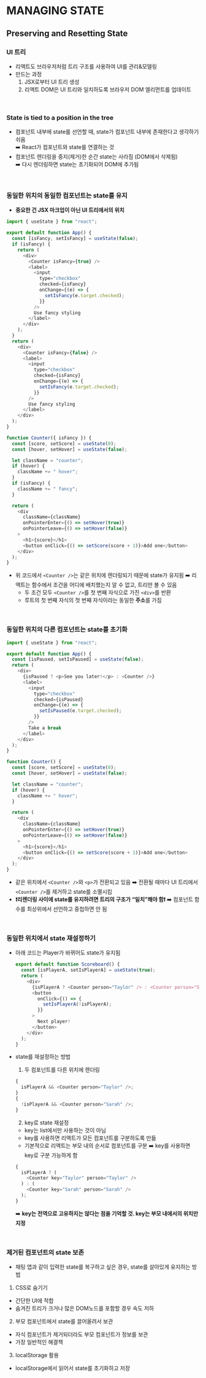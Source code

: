 # MANAGING STATE

## Preserving and Resetting State

### UI 트리

- 리액트도 브라우저처럼 트리 구조를 사용하여 UI를 관리&모델링
- 만드는 과정
  1. JSX로부터 UI 트리 생성
  2. 리액트 DOM은 UI 트리와 일치하도록 브라우저 DOM 엘리먼트를 업데이트

<br>

### State is tied to a position in the tree

- 컴포넌트 내부에 state를 선언할 때, state가 컴포넌트 내부에 존재한다고 생각하기 쉬움 <br>
  ➡️ React가 컴포넌트와 state를 연결하는 것
- 컴포넌트 렌더링을 중지(제거)한 순간 state는 사라짐 (DOM에서 삭제됨) <br>
  ➡️ 다시 렌더링하면 state는 초기화되어 DOM에 추가됨

<br>

### 동일한 위치의 동일한 컴포넌트는 state를 유지

- **중요한 건 JSX 마크업이 아닌 UI 트리에서의 위치**

```js
import { useState } from "react";

export default function App() {
  const [isFancy, setIsFancy] = useState(false);
  if (isFancy) {
    return (
      <div>
        <Counter isFancy={true} />
        <label>
          <input
            type="checkbox"
            checked={isFancy}
            onChange={(e) => {
              setIsFancy(e.target.checked);
            }}
          />
          Use fancy styling
        </label>
      </div>
    );
  }
  return (
    <div>
      <Counter isFancy={false} />
      <label>
        <input
          type="checkbox"
          checked={isFancy}
          onChange={(e) => {
            setIsFancy(e.target.checked);
          }}
        />
        Use fancy styling
      </label>
    </div>
  );
}

function Counter({ isFancy }) {
  const [score, setScore] = useState(0);
  const [hover, setHover] = useState(false);

  let className = "counter";
  if (hover) {
    className += " hover";
  }
  if (isFancy) {
    className += " fancy";
  }

  return (
    <div
      className={className}
      onPointerEnter={() => setHover(true)}
      onPointerLeave={() => setHover(false)}
    >
      <h1>{score}</h1>
      <button onClick={() => setScore(score + 1)}>Add one</button>
    </div>
  );
}
```

- 위 코드에서 `<Counter />`는 같은 위치에 렌더링되기 때문에 state가 유지됨
  ➡️ 리액트는 함수에서 조건을 어디에 배치했는지 알 수 없고, 트리만 볼 수 있음
  - 두 조건 모두 `<Counter />`를 첫 번째 자식으로 가진 `<div>`를 반환
  - 루트의 첫 번째 자식의 첫 번째 자식이라는 동일한 **주소**를 가짐

<br>

### 동일한 위치의 다른 컴포넌트는 state를 초기화

```js
import { useState } from "react";

export default function App() {
  const [isPaused, setIsPaused] = useState(false);
  return (
    <div>
      {isPaused ? <p>See you later!</p> : <Counter />}
      <label>
        <input
          type="checkbox"
          checked={isPaused}
          onChange={(e) => {
            setIsPaused(e.target.checked);
          }}
        />
        Take a break
      </label>
    </div>
  );
}

function Counter() {
  const [score, setScore] = useState(0);
  const [hover, setHover] = useState(false);

  let className = "counter";
  if (hover) {
    className += " hover";
  }

  return (
    <div
      className={className}
      onPointerEnter={() => setHover(true)}
      onPointerLeave={() => setHover(false)}
    >
      <h1>{score}</h1>
      <button onClick={() => setScore(score + 1)}>Add one</button>
    </div>
  );
}
```

- 같은 위치에서 `<Counter />`와 `<p>`가 전환되고 있음
  ➡️ 전환될 때마다 UI 트리에서 `<Counter />`를 제거하고 state를 소멸시킴
- **❗리렌더링 사이에 state를 유지하려면 트리의 구조가 “일치”해야 함❗**
  ➡️ 컴포넌트 함수를 최상위에서 선언하고 중첩하면 안 됨

<br>

### 동일한 위치에서 state 재설정하기

- 아래 코드는 Player가 바뀌어도 state가 유지됨

  ```js
  export default function Scoreboard() {
    const [isPlayerA, setIsPlayerA] = useState(true);
    return (
      <div>
        {isPlayerA ? <Counter person="Taylor" /> : <Counter person="Sarah" />}
        <button
          onClick={() => {
            setIsPlayerA(!isPlayerA);
          }}
        >
          Next player!
        </button>
      </div>
    );
  }
  ```

- state를 재설정하는 방법

  1. 두 컴포넌트를 다른 위치에 렌더링

  ```js
  {
    isPlayerA && <Counter person="Taylor" />;
  }
  {
    !isPlayerA && <Counter person="Sarah" />;
  }
  ```

  2. key로 state 재설정

  - key는 list에서만 사용하는 것이 아님
  - key를 사용하면 리액트가 모든 컴포넌트를 구분하도록 만듦
  - 기본적으로 리액트는 부모 내의 순서로 컴포넌트를 구분
    ➡️ key를 사용하면 key로 구분 가능하게 함

  ```js
  {
    isPlayerA ? (
      <Counter key="Taylor" person="Taylor" />
    ) : (
      <Counter key="Sarah" person="Sarah" />
    );
  }
  ```

  ➡️ **key는 전역으로 고유하지는 않다는 점을 기억할 것. key는 부모 내에서의 위치만 지정**

<br>

### 제거된 컴포넌트의 state 보존

- 채팅 앱과 같이 입력한 state를 복구하고 싶은 경우, state를 살아있게 유지하는 방법

1. CSS로 숨기기

- 간단한 UI에 적합
- 숨겨진 트리가 크거나 많은 DOM노드를 포함할 경우 속도 저하

2. 부모 컴포넌트에서 state를 끌어올려서 보관

- 자식 컴포넌트가 제거되더라도 부모 컴포넌트가 정보를 보관
- 가장 일반적인 해결책

3. localStorage 활용

- localStorage에서 읽어서 state를 초기화하고 저장
